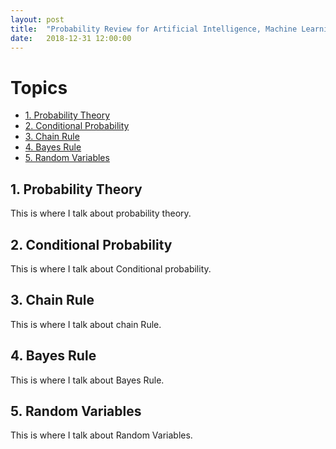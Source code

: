 ```yaml
---
layout: post
title:  "Probability Review for Artificial Intelligence, Machine Learning, Deep Learning"
date:   2018-12-31 12:00:00
---
```


# Topics
- [1. Probability Theory](#1-probability-theory)
- [2. Conditional Probability](#2-conditional-theory)
- [3. Chain Rule](#3-chain-rule)
- [4. Bayes Rule](#4-bayes-rule)
- [5. Random Variables](#5-random-variables)

## 1. Probability Theory
This is where I talk about probability theory.

## 2. Conditional Probability
This is where I talk about Conditional probability.

## 3. Chain Rule
This is where I talk about chain Rule.

## 4. Bayes Rule
This is where I talk about Bayes Rule.

## 5. Random Variables
This is where I talk about Random Variables.
